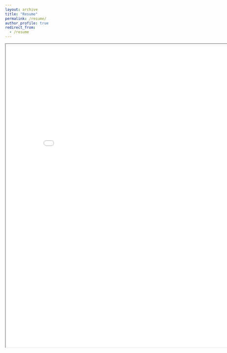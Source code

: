 ```yaml
---
layout: archive
title: "Resume"
permalink: /resume/
author_profile: true
redirect_from:
  - /resume
---
```

<iframe src="{{ "../files/2024-10-18-Resume.pdf" | relative_url }}" width="850" height="1000"></iframe>
